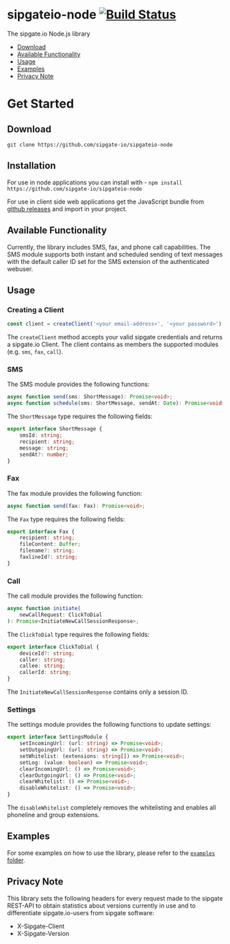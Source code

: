 # sipgateio-node [![Build Status](https://travis-ci.com/sipgate-io/sipgateio-node.svg?branch=master)](https://travis-ci.com/sipgate-io/sipgateio-node)

The sipgate.io Node.js library

- [Download](#download)
- [Available Functionality](#available-functionality)
- [Usage](#usage)
- [Examples](#examples)
- [Privacy Note](#privacy-note)

# Get Started

## Download

`git clone https://github.com/sipgate-io/sipgateio-node`

## Installation

For use in node applications you can install with - `npm install https://github.com/sipgate-io/sipgateio-node`

For use in client side web applications get the JavaScript bundle from [github releases](#releases) and import in your project.

## Available Functionality

Currently, the library includes SMS, fax, and phone call capabilities. The SMS module supports both instant and scheduled sending of text messages with the default caller ID set for the SMS extension of the authenticated webuser.

## Usage

### Creating a Client

```typescript
const client = createClient('<your email-address>', '<your password>');
```

The `createClient` method accepts your valid sipgate credentials and returns a sipgate.io Client.
The client contains as members the supported modules (e.g. `sms`, `fax`, `call`).

### SMS

The SMS module provides the following functions:

```typescript
async function send(sms: ShortMessage): Promise<void>;
async function schedule(sms: ShortMessage, sendAt: Date): Promise<void>;
```

The `ShortMessage` type requires the following fields:

```typescript
export interface ShortMessage {
	smsId: string;
	recipient: string;
	message: string;
	sendAt?: number;
}
```

### Fax

The fax module provides the following function:

```typescript
async function send(fax: Fax): Promise<void>;
```

The `Fax` type requires the following fields:

```typescript
export interface Fax {
	recipient: string;
	fileContent: Buffer;
	filename?: string;
	faxlineId?: string;
}
```

### Call

The call module provides the following function:

```typescript
async function initiate(
	newCallRequest: ClickToDial
): Promise<InitiateNewCallSessionResponse>;
```

The `ClickToDial` type requires the following fields:

```typescript
export interface ClickToDial {
	deviceId?: string;
	caller: string;
	callee: string;
	callerId: string;
}
```

The `InitiateNewCallSessionResponse` contains only a session ID.

### Settings

The settings module provides the following functions to update settings:

```typescript
export interface SettingsModule {
	setIncomingUrl: (url: string) => Promise<void>;
	setOutgoingUrl: (url: string) => Promise<void>;
	setWhitelist: (extensions: string[]) => Promise<void>;
	setLog: (value: boolean) => Promise<void>;
	clearIncomingUrl: () => Promise<void>;
	clearOutgoingUrl: () => Promise<void>;
	clearWhitelist: () => Promise<void>;
	disableWhitelist: () => Promise<void>;
}
```

The `disableWhitelist` completely removes the whitelisting and enables all phoneline and group extensions.

## Examples

For some examples on how to use the library, please refer to the [`examples` folder](./examples).

## Privacy Note

This library sets the following headers for every request made to the sipgate REST-API to obtain statistics about versions currently in use and to differentiate sipgate.io-users from sipgate software:

- X-Sipgate-Client
- X-Sipgate-Version
